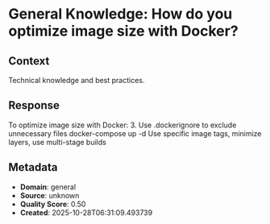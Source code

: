 # General Knowledge: How do you optimize image size with Docker?

## Context
Technical knowledge and best practices.

## Response
To optimize image size with Docker: 3. Use .dockerignore to exclude unnecessary files docker-compose up -d Use specific image tags, minimize layers, use multi-stage builds

## Metadata
- **Domain**: general
- **Source**: unknown
- **Quality Score**: 0.50
- **Created**: 2025-10-28T06:31:09.493739